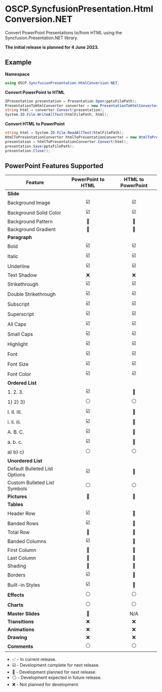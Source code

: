 # OSCP.SyncfusionPresentation.HtmlConversion.NET
Convert PowerPoint Presentations to/from HTML using the Syncfusion.Presentation.NET library. 

**The initial release is planned for 4 June 2023.**

Example
---
**Namespace**
```csharp
using OSCP.SyncfusionPresentation.HtmlConversion.NET;
```

**Convert PowerPoint to HTML**
```csharp
IPresentation presentation = Presentation.Open(pptxFilePath);
PresentationToHtmlConverter converter = new PresentationToHtmlConverter();
string html = converter.Convert(presentation);
System.IO.File.WriteAllText(htmlFilePath, html);
```

**Convert HTML to PowerPoint**
```csharp
string html = System.IO.File.ReadAllText(htmlFilePath);
HtmlToPresentationConverter htmlToPresentationConverter = new HtmlToPresentationConverter();
presentation = htmlToPresentationConverter.Convert(html);
presentation.Save(pptxFilePath);
presentation.Close();
```

PowerPoint Features Supported
---
| Feature | PowerPoint to HTML | HTML to PowerPoint |
|---------|:------------------:|:------------------:|
| **Slide** |
| Background Image | :ballot_box_with_check: | :ballot_box_with_check: |
| Background Solid Color | :ballot_box_with_check: | :ballot_box_with_check: |
| Background Pattern | :large_blue_diamond: | :large_blue_diamond: |
| Background Gradient | :large_blue_diamond: | :large_blue_diamond: |
| **Paragraph** |
| Bold | :ballot_box_with_check: | :ballot_box_with_check: |
| Italic | :ballot_box_with_check: | :ballot_box_with_check: |
| Underline | :ballot_box_with_check: | :ballot_box_with_check: |
| Text Shadow | :x: | :x: |
| Strikethrough | :ballot_box_with_check: | :ballot_box_with_check: |
| Double Strikethrough | :ballot_box_with_check: | :ballot_box_with_check: |
| Subscript | :ballot_box_with_check: | :ballot_box_with_check: |
| Superscript | :ballot_box_with_check: | :ballot_box_with_check: |
| All Caps | :ballot_box_with_check: | :ballot_box_with_check: |
| Small Caps | :ballot_box_with_check: | :ballot_box_with_check: |
| Highlight | :ballot_box_with_check: | :ballot_box_with_check: |
| Font | :ballot_box_with_check: | :ballot_box_with_check: |
| Font Size | :ballot_box_with_check: | :ballot_box_with_check: |
| Font Color | :ballot_box_with_check: | :ballot_box_with_check: |
| **Ordered List** |
| 1. 2. 3. | :ballot_box_with_check: | :large_blue_diamond: |
| 1) 2) 3) | :white_circle: | :white_circle: |
| I. II. III. | :ballot_box_with_check: | :large_blue_diamond: |
| i. ii. iii. | :ballot_box_with_check: | :large_blue_diamond: |
| A. B. C. | :ballot_box_with_check: | :large_blue_diamond: |
| a. b. c. | :ballot_box_with_check: | :large_blue_diamond: |
| a) b) c) | :white_circle: | :white_circle: |
| **Unordered List** |
| Default Bulleted List Options | :ballot_box_with_check: | :large_blue_diamond: |
| Custom Bulleted List Symbols | :white_circle: | :white_circle: |
| **Pictures** | :large_blue_diamond: | :large_blue_diamond: |
| **Tables** | | |
| Header Row | :ballot_box_with_check: | :large_blue_diamond: |
| Banded Rows | :ballot_box_with_check: | :large_blue_diamond: |
| Total Row | :large_blue_diamond: | :large_blue_diamond: |
| Banded Columns | :ballot_box_with_check: | :large_blue_diamond: |
| First Column | :large_blue_diamond: | :large_blue_diamond: |
| Last Column | :large_blue_diamond: | :large_blue_diamond: |
| Shading | :large_blue_diamond: | :large_blue_diamond: |
| Borders | :ballot_box_with_check: | :large_blue_diamond: |
| Built-in Styles | :ballot_box_with_check: | :large_blue_diamond: |
| **Effects** | :white_circle: | :white_circle: |
| **Charts** | :white_circle: | :white_circle: |
| **Master Slides** | :large_blue_diamond: | N/A |
| **Transitions** | :x: | :x: |
| **Animations** | :x: | :x: |
| **Drawing** | :x: | :x: |
| **Comments** | :white_circle: | :white_circle: |

- :white_check_mark: - In current release.
- :ballot_box_with_check: - Development complete for next release.
- :large_blue_diamond: - Development planned for next release.
- :white_circle: - Development expected in future release.
- :x: - Not planned for development.
